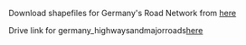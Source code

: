 Download shapefiles for Germany's Road Network from [here](https://mapcruzin.com/free-germany-arcgis-maps-shapefiles.htm)

Drive link for germany_highwaysandmajorroads[here](https://drive.google.com/drive/folders/10q6jFNqJKQo9u-Mjaik9yfC2awVdqMZy?usp=sharing)

